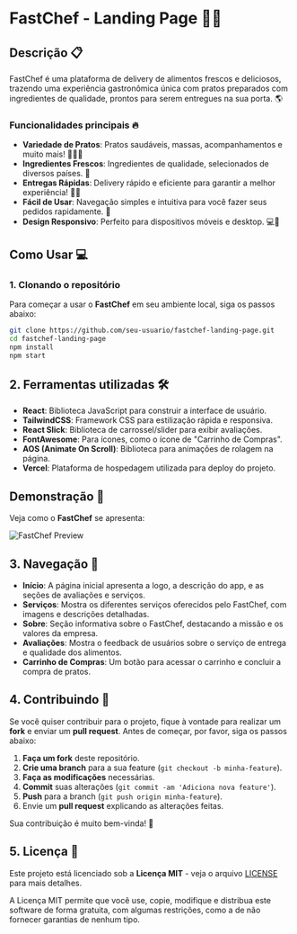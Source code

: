 # FastChef - Landing Page 🍔🍕

## Descrição 📋
FastChef é uma plataforma de delivery de alimentos frescos e deliciosos, trazendo uma experiência gastronômica única com pratos preparados com ingredientes de qualidade, prontos para serem entregues na sua porta. 🌎

### Funcionalidades principais 🔥
- **Variedade de Pratos**: Pratos saudáveis, massas, acompanhamentos e muito mais! 🥗🍝🍚
- **Ingredientes Frescos**: Ingredientes de qualidade, selecionados de diversos países. 🌱
- **Entregas Rápidas**: Delivery rápido e eficiente para garantir a melhor experiência! 🚴‍♂️
- **Fácil de Usar**: Navegação simples e intuitiva para você fazer seus pedidos rapidamente. 📱
- **Design Responsivo**: Perfeito para dispositivos móveis e desktop. 💻📱

## Como Usar 💻

### 1. Clonando o repositório
Para começar a usar o **FastChef** em seu ambiente local, siga os passos abaixo:

```bash
git clone https://github.com/seu-usuario/fastchef-landing-page.git
cd fastchef-landing-page
npm install
npm start
```

## 2. Ferramentas utilizadas 🛠️

- **React**: Biblioteca JavaScript para construir a interface de usuário.
- **TailwindCSS**: Framework CSS para estilização rápida e responsiva.
- **React Slick**: Biblioteca de carrossel/slider para exibir avaliações.
- **FontAwesome**: Para ícones, como o ícone de "Carrinho de Compras".
- **AOS (Animate On Scroll)**: Biblioteca para animações de rolagem na página.
- **Vercel**: Plataforma de hospedagem utilizada para deploy do projeto.


## Demonstração 📸

Veja como o **FastChef** se apresenta:

![FastChef Preview](https://i.ibb.co/v6wbKFMS/Fast-Chef-2.png)


## 3. Navegação 🚀

- **Início**: A página inicial apresenta a logo, a descrição do app, e as seções de avaliações e serviços.
- **Serviços**: Mostra os diferentes serviços oferecidos pelo FastChef, com imagens e descrições detalhadas.
- **Sobre**: Seção informativa sobre o FastChef, destacando a missão e os valores da empresa.
- **Avaliações**: Mostra o feedback de usuários sobre o serviço de entrega e qualidade dos alimentos.
- **Carrinho de Compras**: Um botão para acessar o carrinho e concluir a compra de pratos.

## 4. Contribuindo 🤝

Se você quiser contribuir para o projeto, fique à vontade para realizar um **fork** e enviar um **pull request**. Antes de começar, por favor, siga os passos abaixo:

1. **Faça um fork** deste repositório.
2. **Crie uma branch** para a sua feature (`git checkout -b minha-feature`).
3. **Faça as modificações** necessárias.
4. **Commit** suas alterações (`git commit -am 'Adiciona nova feature'`).
5. **Push** para a branch (`git push origin minha-feature`).
6. Envie um **pull request** explicando as alterações feitas.

Sua contribuição é muito bem-vinda! 🚀

## 5. Licença 📝

Este projeto está licenciado sob a **Licença MIT** - veja o arquivo [LICENSE](LICENSE) para mais detalhes.

A Licença MIT permite que você use, copie, modifique e distribua este software de forma gratuita, com algumas restrições, como a de não fornecer garantias de nenhum tipo.
